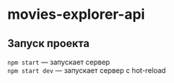 # movies-explorer-api

## Запуск проекта

`npm start` — запускает сервер   
`npm start dev` — запускает сервер с hot-reload
